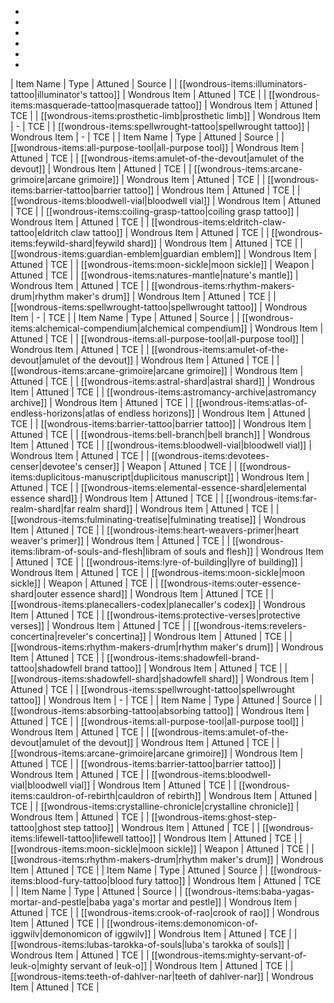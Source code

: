 * 
* 
* 
* 
* 
* 
| Item Name | Type | Attuned | Source |
| [[wondrous-items:illuminators-tattoo|illuminator's tattoo]] | Wondrous Item | Attuned | TCE |
| [[wondrous-items:masquerade-tattoo|masquerade tattoo]] | Wondrous Item | Attuned | TCE |
| [[wondrous-items:prosthetic-limb|prosthetic limb]] | Wondrous Item | - | TCE |
| [[wondrous-items:spellwrought-tattoo|spellwrought tattoo]] | Wondrous Item | - | TCE |
| Item Name | Type | Attuned | Source |
| [[wondrous-items:all-purpose-tool|all-purpose tool]] | Wondrous Item | Attuned | TCE |
| [[wondrous-items:amulet-of-the-devout|amulet of the devout]] | Wondrous Item | Attuned | TCE |
| [[wondrous-items:arcane-grimoire|arcane grimoire]] | Wondrous Item | Attuned | TCE |
| [[wondrous-items:barrier-tattoo|barrier tattoo]] | Wondrous Item | Attuned | TCE |
| [[wondrous-items:bloodwell-vial|bloodwell vial]] | Wondrous Item | Attuned | TCE |
| [[wondrous-items:coiling-grasp-tattoo|coiling grasp tattoo]] | Wondrous Item | Attuned | TCE |
| [[wondrous-items:eldritch-claw-tattoo|eldritch claw tattoo]] | Wondrous Item | Attuned | TCE |
| [[wondrous-items:feywild-shard|feywild shard]] | Wondrous Item | Attuned | TCE |
| [[wondrous-items:guardian-emblem|guardian emblem]] | Wondrous Item | Attuned | TCE |
| [[wondrous-items:moon-sickle|moon sickle]] | Weapon | Attuned | TCE |
| [[wondrous-items:natures-mantle|nature's mantle]] | Wondrous Item | Attuned | TCE |
| [[wondrous-items:rhythm-makers-drum|rhythm maker's drum]] | Wondrous Item | Attuned | TCE |
| [[wondrous-items:spellwrought-tattoo|spellwrought tattoo]] | Wondrous Item | - | TCE |
| Item Name | Type | Attuned | Source |
| [[wondrous-items:alchemical-compendium|alchemical compendium]] | Wondrous Item | Attuned | TCE |
| [[wondrous-items:all-purpose-tool|all-purpose tool]] | Wondrous Item | Attuned | TCE |
| [[wondrous-items:amulet-of-the-devout|amulet of the devout]] | Wondrous Item | Attuned | TCE |
| [[wondrous-items:arcane-grimoire|arcane grimoire]] | Wondrous Item | Attuned | TCE |
| [[wondrous-items:astral-shard|astral shard]] | Wondrous Item | Attuned | TCE |
| [[wondrous-items:astromancy-archive|astromancy archive]] | Wondrous Item | Attuned | TCE |
| [[wondrous-items:atlas-of-endless-horizons|atlas of endless horizons]] | Wondrous Item | Attuned | TCE |
| [[wondrous-items:barrier-tattoo|barrier tattoo]] | Wondrous Item | Attuned | TCE |
| [[wondrous-items:bell-branch|bell branch]] | Wondrous Item | Attuned | TCE |
| [[wondrous-items:bloodwell-vial|bloodwell vial]] | Wondrous Item | Attuned | TCE |
| [[wondrous-items:devotees-censer|devotee's censer]] | Weapon | Attuned | TCE |
| [[wondrous-items:duplicitous-manuscript|duplicitous manuscript]] | Wondrous Item | Attuned | TCE |
| [[wondrous-items:elemental-essence-shard|elemental essence shard]] | Wondrous Item | Attuned | TCE |
| [[wondrous-items:far-realm-shard|far realm shard]] | Wondrous Item | Attuned | TCE |
| [[wondrous-items:fulminating-treatise|fulminating treatise]] | Wondrous Item | Attuned | TCE |
| [[wondrous-items:heart-weavers-primer|heart weaver's primer]] | Wondrous Item | Attuned | TCE |
| [[wondrous-items:libram-of-souls-and-flesh|libram of souls and flesh]] | Wondrous Item | Attuned | TCE |
| [[wondrous-items:lyre-of-building|lyre of building]] | Wondrous Item | Attuned | TCE |
| [[wondrous-items:moon-sickle|moon sickle]] | Weapon | Attuned | TCE |
| [[wondrous-items:outer-essence-shard|outer essence shard]] | Wondrous Item | Attuned | TCE |
| [[wondrous-items:planecallers-codex|planecaller's codex]] | Wondrous Item | Attuned | TCE |
| [[wondrous-items:protective-verses|protective verses]] | Wondrous Item | Attuned | TCE |
| [[wondrous-items:revelers-concertina|reveler's concertina]] | Wondrous Item | Attuned | TCE |
| [[wondrous-items:rhythm-makers-drum|rhythm maker's drum]] | Wondrous Item | Attuned | TCE |
| [[wondrous-items:shadowfell-brand-tattoo|shadowfell brand tattoo]] | Wondrous Item | Attuned | TCE |
| [[wondrous-items:shadowfell-shard|shadowfell shard]] | Wondrous Item | Attuned | TCE |
| [[wondrous-items:spellwrought-tattoo|spellwrought tattoo]] | Wondrous Item | - | TCE |
| Item Name | Type | Attuned | Source |
| [[wondrous-items:absorbing-tattoo|absorbing tattoo]] | Wondrous Item | Attuned | TCE |
| [[wondrous-items:all-purpose-tool|all-purpose tool]] | Wondrous Item | Attuned | TCE |
| [[wondrous-items:amulet-of-the-devout|amulet of the devout]] | Wondrous Item | Attuned | TCE |
| [[wondrous-items:arcane-grimoire|arcane grimoire]] | Wondrous Item | Attuned | TCE |
| [[wondrous-items:barrier-tattoo|barrier tattoo]] | Wondrous Item | Attuned | TCE |
| [[wondrous-items:bloodwell-vial|bloodwell vial]] | Wondrous Item | Attuned | TCE |
| [[wondrous-items:cauldron-of-rebirth|cauldron of rebirth]] | Wondrous Item | Attuned | TCE |
| [[wondrous-items:crystalline-chronicle|crystalline chronicle]] | Wondrous Item | Attuned | TCE |
| [[wondrous-items:ghost-step-tattoo|ghost step tattoo]] | Wondrous Item | Attuned | TCE |
| [[wondrous-items:lifewell-tattoo|lifewell tattoo]] | Wondrous Item | Attuned | TCE |
| [[wondrous-items:moon-sickle|moon sickle]] | Weapon | Attuned | TCE |
| [[wondrous-items:rhythm-makers-drum|rhythm maker's drum]] | Wondrous Item | Attuned | TCE |
| Item Name | Type | Attuned | Source |
| [[wondrous-items:blood-fury-tattoo|blood fury tattoo]] | Wondrous Item | Attuned | TCE |
| Item Name | Type | Attuned | Source |
| [[wondrous-items:baba-yagas-mortar-and-pestle|baba yaga's mortar and pestle]] | Wondrous Item | Attuned | TCE |
| [[wondrous-items:crook-of-rao|crook of rao]] | Wondrous Item | Attuned | TCE |
| [[wondrous-items:demonomicon-of-iggwilv|demonomicon of iggwilv]] | Wondrous Item | Attuned | TCE |
| [[wondrous-items:lubas-tarokka-of-souls|luba's tarokka of souls]] | Wondrous Item | Attuned | TCE |
| [[wondrous-items:mighty-servant-of-leuk-o|mighty servant of leuk-o]] | Wondrous Item | Attuned | TCE |
| [[wondrous-items:teeth-of-dahlver-nar|teeth of dahlver-nar]] | Wondrous Item | Attuned | TCE |